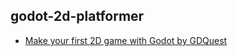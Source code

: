 ## godot-2d-platformer

- [Make your first 2D game with Godot by GDQuest](https://www.youtube.com/playlist?list=PLhqJJNjsQ7KH_z21S_XeXD3Ht3WnSqW97)

